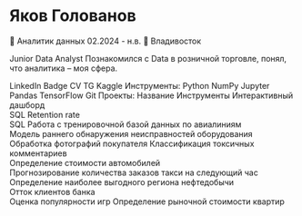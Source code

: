 # Яков Голованов
💼 Аналитик данных 02.2024 - н.в.
📍 Владивосток

Junior Data Analyst
Познакомился с Data в розничной торговле, понял, что аналитика – моя сфера.


LinkedIn Badge CV TG Kaggle
Инструменты:
Python  NumPy  Jupyter  Pandas  TensorFlow  Git
Проекты:
Название	Инструменты
Интерактивный дашборд	
SQL Retention rate	
SQL Работа с тренировочной базой данных по авиалиниям	
Модель раннего обнаружения неисправностей оборудования	
Обработка фотографий покупателя	
Классификация токсичных комментариев	
Определение стоимости автомобилей	
Прогнозирование количества заказов такси на следующий час	
Определение наиболее выгодного региона нефтедобычи	
Отток клиентов банка	
Оценка популярности игр	
Определение рыночной стоимости квартир	
